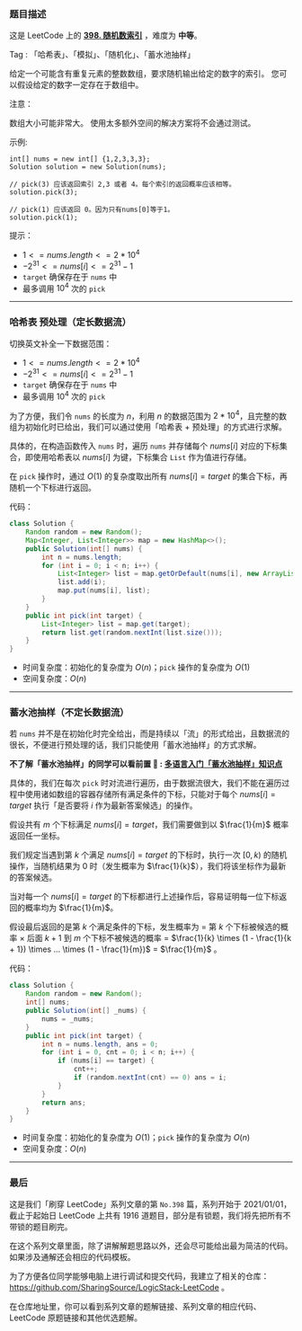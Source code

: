 ### 题目描述

这是 LeetCode 上的 **[398. 随机数索引](https://leetcode-cn.com/problems/random-pick-index/solution/by-ac_oier-zhml/)** ，难度为 **中等**。

Tag : 「哈希表」、「模拟」、「随机化」、「蓄水池抽样」



给定一个可能含有重复元素的整数数组，要求随机输出给定的数字的索引。 您可以假设给定的数字一定存在于数组中。

注意：

数组大小可能非常大。 使用太多额外空间的解决方案将不会通过测试。

示例:
```
int[] nums = new int[] {1,2,3,3,3};
Solution solution = new Solution(nums);

// pick(3) 应该返回索引 2,3 或者 4。每个索引的返回概率应该相等。
solution.pick(3);

// pick(1) 应该返回 0。因为只有nums[0]等于1。
solution.pick(1);
```

提示：
* $1 <= nums.length <= 2 * 10^4$
* $-2^{31} <= nums[i] <= 2^{31} - 1$
* `target` 确保存在于 `nums` 中
* 最多调用 $10^4$ 次的 `pick`

---

### 哈希表 预处理（定长数据流）

切换英文补全一下数据范围：
* $1 <= nums.length <= 2 * 10^4$
* $-2^{31} <= nums[i] <= 2^{31} - 1$
* `target` 确保存在于 `nums` 中
* 最多调用 $10^4$ 次的 `pick`

为了方便，我们令 `nums` 的长度为 $n$，利用 $n$ 的数据范围为 $2 * 10^4$，且完整的数组为初始化时已给出，我们可以通过使用「哈希表 + 预处理」的方式进行求解。

具体的，在构造函数传入 `nums` 时，遍历 `nums` 并存储每个 $nums[i]$ 对应的下标集合，即使用哈希表以 $nums[i]$ 为键，下标集合 `List` 作为值进行存储。

在 `pick` 操作时，通过 $O(1)$ 的复杂度取出所有 $nums[i] = target$ 的集合下标，再随机一个下标进行返回。

代码：
```Java
class Solution {
    Random random = new Random();
    Map<Integer, List<Integer>> map = new HashMap<>();
    public Solution(int[] nums) {
        int n = nums.length;
        for (int i = 0; i < n; i++) {
            List<Integer> list = map.getOrDefault(nums[i], new ArrayList<>());
            list.add(i);
            map.put(nums[i], list);
        }
    }
    public int pick(int target) {
        List<Integer> list = map.get(target);
        return list.get(random.nextInt(list.size()));
    }
}
```
* 时间复杂度：初始化的复杂度为 $O(n)$；`pick` 操作的复杂度为 $O(1)$
* 空间复杂度：$O(n)$

---

### 蓄水池抽样（不定长数据流）

若 `nums` 并不是在初始化时完全给出，而是持续以「流」的形式给出，且数据流的很长，不便进行预处理的话，我们只能使用「蓄水池抽样」的方式求解。

**不了解「蓄水池抽样」的同学可以看前置 🧀 : [多语言入门「蓄水池抽样」知识点](https://mp.weixin.qq.com/s?__biz=MzU4NDE3MTEyMA==&mid=2247490892&idx=1&sn=c1fe373edc88142cbabd383ef3c0669b)**

具体的，我们在每次 `pick` 时对流进行遍历，由于数据流很大，我们不能在遍历过程中使用诸如数组的容器存储所有满足条件的下标，只能对于每个 $nums[i] = target$ 执行「是否要将 $i$ 作为最新答案候选」的操作。

假设共有 $m$ 个下标满足 $nums[i] = target$，我们需要做到以 $\frac{1}{m}$ 概率返回任一坐标。

我们规定当遇到第 $k$ 个满足 $nums[i] = target$ 的下标时，执行一次 $[0, k)$ 的随机操作，当随机结果为 $0$ 时（发生概率为 $\frac{1}{k}$），我们将该坐标作为最新的答案候选。

当对每一个 $nums[i] = target$ 的下标都进行上述操作后，容易证明每一位下标返回的概率均为 $\frac{1}{m}$。

假设最后返回的是第 $k$ 个满足条件的下标，发生概率为 = 第 $k$ 个下标被候选的概率 $\times$ 后面 $k + 1$ 到 $m$ 个下标不被候选的概率 = $\frac{1}{k} \times (1 - \frac{1}{k + 1}) \times ... \times (1 - \frac{1}{m})$ = $\frac{1}{m}$ 。

代码：
```Java
class Solution {
    Random random = new Random();
    int[] nums;
    public Solution(int[] _nums) {
        nums = _nums;
    }
    public int pick(int target) {
        int n = nums.length, ans = 0;
        for (int i = 0, cnt = 0; i < n; i++) {
            if (nums[i] == target) {
                cnt++;
                if (random.nextInt(cnt) == 0) ans = i;
            }
        }
        return ans;
    }
}
```
* 时间复杂度：初始化的复杂度为 $O(1)$；`pick` 操作的复杂度为 $O(n)$
* 空间复杂度：$O(n)$

---

### 最后

这是我们「刷穿 LeetCode」系列文章的第 `No.398` 篇，系列开始于 2021/01/01，截止于起始日 LeetCode 上共有 1916 道题目，部分是有锁题，我们将先把所有不带锁的题目刷完。

在这个系列文章里面，除了讲解解题思路以外，还会尽可能给出最为简洁的代码。如果涉及通解还会相应的代码模板。

为了方便各位同学能够电脑上进行调试和提交代码，我建立了相关的仓库：https://github.com/SharingSource/LogicStack-LeetCode 。

在仓库地址里，你可以看到系列文章的题解链接、系列文章的相应代码、LeetCode 原题链接和其他优选题解。

